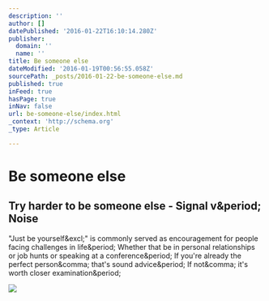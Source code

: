 ```yaml
---
description: ''
author: []
datePublished: '2016-01-22T16:10:14.280Z'
publisher:
  domain: ''
  name: ''
title: Be someone else
dateModified: '2016-01-19T00:56:55.058Z'
sourcePath: _posts/2016-01-22-be-someone-else.md
published: true
inFeed: true
hasPage: true
inNav: false
url: be-someone-else/index.html
_context: 'http://schema.org'
_type: Article

---
```

# Be someone else

<article style=""><h1>Try harder to be someone else - Signal v&amp;period; Noise</h1><p>"Just be yourself&amp;excl;" is commonly served as encouragement for people facing challenges in life&amp;period; Whether that be in personal relationships or job hunts or speaking at a conference&amp;period; If you're already the perfect person&amp;comma; that's sound advice&amp;period; If not&amp;comma; it's worth closer examination&amp;period;</p><img src="https://cdn-images-1.medium.com/max/1200/1*P5WuG_tGKrOMsTveeKKw3g.jpeg" /></article>